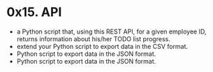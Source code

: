 # 0x15. API
- a Python script that, using this REST API, for a given employee ID, returns information about his/her TODO list progress.
- extend your Python script to export data in the CSV format.
- Python script to export data in the JSON format.
- Python script to export data in the JSON format.

